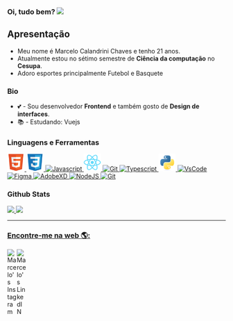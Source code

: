 ### Oi, tudo bem? <img src="https://media.giphy.com/media/hvRJCLFzcasrR4ia7z/giphy.gif" width="25px">

## Apresentação
 - Meu nome é Marcelo Calandrini Chaves e tenho 21 anos.
 - Atualmente estou no sétimo semestre de **Ciência da computação** no **Cesupa**.
 - Adoro esportes principalmente Futebol e Basquete   

### Bio
- 💕 - Sou desenvolvedor **Frontend** e também gosto de **Design de interfaces**.
- 📚 - Estudando: Vuejs

### Linguagens e Ferramentas

<p align="left">
    <a
    href="https://developer.mozilla.org/pt-BR/docs/Web/HTML"
    target="_blank"
  >
    <img
      src="https://raw.githubusercontent.com/devicons/devicon/master/icons/html5/html5-original.svg"
      alt="HTML"
      width="40"
      height="40"
    />
  </a>
   <a
    href="https://developer.mozilla.org/pt-BR/docs/Web/HTML"
    target="_blank"
  >
  <a href="https://developer.mozilla.org/pt-BR/docs/Web/CSS" target="_blank">
    <img
      src="https://raw.githubusercontent.com/devicons/devicon/master/icons/css3/css3-original.svg"
      alt="CSS"
      width="40"
      height="40"
    />
  </a>
  <a href="https://www.javascript.com/" target="_blank">
    <img
      src="https://tadeuesteves.files.wordpress.com/2014/01/javascript-logo.png"
      alt="Javascript"
      width="40"
      height="40"
    />
  </a>
  <a href="https://pt-br.reactjs.org/" target="_blank">
    <img
      src="https://raw.githubusercontent.com/devicons/devicon/master/icons/react/react-original.svg"
      alt="React"
      width="40"
      height="40"
    />
  </a>
    <a href="https://avatars.githubusercontent.com/u/6128107?s=200&v=4">
    <img
      src="https://avatars.githubusercontent.com/u/6128107?s=200&v=4"
      alt="Git"
      width="50"
      height="50"
    />
  </a>
  <a href="https://www.typescriptlang.org/" target="_blank">
    <img
      src="https://upload.wikimedia.org/wikipedia/commons/4/4c/Typescript_logo_2020.svg"
      alt="Typescript"
      width="40"
      height="40"
    />
  </a>
     <a href="https://www.python.org/" target="_blank">
    <img
      src="https://raw.githubusercontent.com/devicons/devicon/master/icons/python/python-original.svg"
      alt="Python"
      width="40"
      height="40"
    />
  </a>
  <a href="https://code.visualstudio.com/" target="_blank">
    <img
      src="https://upload.wikimedia.org/wikipedia/commons/thumb/9/9a/Visual_Studio_Code_1.35_icon.svg/512px-Visual_Studio_Code_1.35_icon.svg.png"
      alt="VsCode"
      width="40"
      height="40"
    />
  </a>
  <a href="https://www.figma.com/" target="_blank">
    <img
      src="https://i.pinimg.com/originals/a5/58/b4/a558b426cb8973523f37bbed94cf0f09.png"
      alt="Figma"
      width="40"
      height="40"
    />
  </a>
  <a href="https://upload.wikimedia.org/wikipedia/commons/c/c2/Adobe_XD_CC_icon.svg" target="_blank">
    <img
      src="https://upload.wikimedia.org/wikipedia/commons/c/c2/Adobe_XD_CC_icon.svg"
      alt="AdobeXD"
      width="40"
      height="40"
    />
  </a>
    <a href="https://upload.wikimedia.org/wikipedia/commons/d/d9/Node.js_logo.svg" target="_blank">
    <img
      src="https://upload.wikimedia.org/wikipedia/commons/d/d9/Node.js_logo.svg"
      alt="NodeJS"
      width="40"
      height="40"
    />
  </a>
    </a>
    <a href="https://upload.wikimedia.org/wikipedia/commons/3/3f/Git_icon.svg">
    <img
      src="https://upload.wikimedia.org/wikipedia/commons/3/3f/Git_icon.svg"
      alt="Git"
      width="60"
      height="40"
    />
  </a>  
</p>

### Github Stats
<div>
  <a href="https://github.com/MarceloCChaves">
  <img height="180em" src="https://github-readme-stats.vercel.app/api?username=MarceloCChaves&show_icons=true&theme=dracula&include_all_commits=true&count_private=true"/>
  <img height="180em" src="https://github-readme-stats.vercel.app/api/top-langs/?username=MarceloCChaves&layout=compact&langs_count=7&theme=dracula"/>
</div>

<hr/>

### Encontre-me na web 🌎:
 
<a href="https://www.instagram.com/marcelocchaves_/">
  <img align="left" alt="Marcelo's Instagram" width="22px" src="https://raw.githubusercontent.com/hussainweb/hussainweb/main/icons/instagram.png" />
</a>
<a href="https://www.linkedin.com/in/marcelocchaves/">
  <img align="left" alt="Marcelo's LinkedIN" width="22px" src="https://raw.githubusercontent.com/peterthehan/peterthehan/master/assets/linkedin.svg" />
</a>
